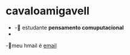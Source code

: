 # cavaloamigavell
- -:imp: estudante **pensamento comuputacional**
- 
-:imp:meu hmail é [email](luis.fernandes.machado@esscola.pr.gov.br)
